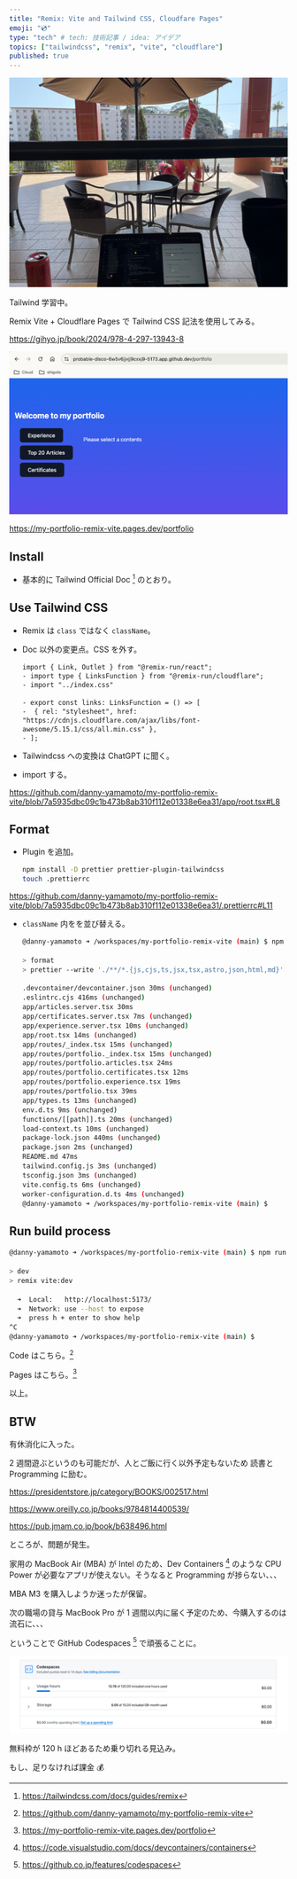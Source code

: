```yaml
---
title: "Remix: Vite and Tailwind CSS, Cloudfare Pages"
emoji: "💿"
type: "tech" # tech: 技術記事 / idea: アイデア
topics: ["tailwindcss", "remix", "vite", "cloudflare"]
published: true
---
```

![cafe](/images/c229320e0b3aa9-b.jpeg)

Tailwind 学習中。

Remix Vite + Cloudflare Pages で Tailwind CSS 記法を使用してみる。

https://gihyo.jp/book/2024/978-4-297-13943-8

![site](/images/c229320e0b3aa9-c.png)

https://my-portfolio-remix-vite.pages.dev/portfolio

## Install
- 基本的に Tailwind Official Doc [^2] のとおり。

## Use Tailwind CSS
- Remix は `class` ではなく `className`。
- Doc 以外の変更点。CSS を外す。
    ```diff: app/routes/portfolio.tsx
    import { Link, Outlet } from "@remix-run/react";
    - import type { LinksFunction } from "@remix-run/cloudflare";
    - import "../index.css"

    - export const links: LinksFunction = () => [
    -  { rel: "stylesheet", href: "https://cdnjs.cloudflare.com/ajax/libs/font-awesome/5.15.1/css/all.min.css" },
    - ];
    ```
- Tailwindcss への変換は ChatGPT に聞く。

- import する。

https://github.com/danny-yamamoto/my-portfolio-remix-vite/blob/7a5935dbc09c1b473b8ab310f112e01338e6ea31/app/root.tsx#L8

## Format
- Plugin を追加。
    ```bash
    npm install -D prettier prettier-plugin-tailwindcss
    touch .prettierrc
    ```

https://github.com/danny-yamamoto/my-portfolio-remix-vite/blob/7a5935dbc09c1b473b8ab310f112e01338e6ea31/.prettierrc#L11

- `className` 内をを並び替える。
    ```bash
    @danny-yamamoto ➜ /workspaces/my-portfolio-remix-vite (main) $ npm run format

    > format
    > prettier --write './**/*.{js,cjs,ts,jsx,tsx,astro,json,html,md}'

    .devcontainer/devcontainer.json 30ms (unchanged)
    .eslintrc.cjs 416ms (unchanged)
    app/articles.server.tsx 30ms
    app/certificates.server.tsx 7ms (unchanged)
    app/experience.server.tsx 10ms (unchanged)
    app/root.tsx 14ms (unchanged)
    app/routes/_index.tsx 15ms (unchanged)
    app/routes/portfolio._index.tsx 15ms (unchanged)
    app/routes/portfolio.articles.tsx 24ms
    app/routes/portfolio.certificates.tsx 12ms
    app/routes/portfolio.experience.tsx 19ms
    app/routes/portfolio.tsx 39ms
    app/types.ts 13ms (unchanged)
    env.d.ts 9ms (unchanged)
    functions/[[path]].ts 20ms (unchanged)
    load-context.ts 10ms (unchanged)
    package-lock.json 440ms (unchanged)
    package.json 2ms (unchanged)
    README.md 47ms
    tailwind.config.js 3ms (unchanged)
    tsconfig.json 3ms (unchanged)
    vite.config.ts 6ms (unchanged)
    worker-configuration.d.ts 4ms (unchanged)
    @danny-yamamoto ➜ /workspaces/my-portfolio-remix-vite (main) $ 
    ```

## Run build process
```bash
@danny-yamamoto ➜ /workspaces/my-portfolio-remix-vite (main) $ npm run dev

> dev
> remix vite:dev

  ➜  Local:   http://localhost:5173/
  ➜  Network: use --host to expose
  ➜  press h + enter to show help
^C
@danny-yamamoto ➜ /workspaces/my-portfolio-remix-vite (main) $ 
```

Code はこちら。[^4]

Pages はこちら。[^5]

以上。

## BTW
有休消化に入った。

2 週間遊ぶというのも可能だが、人とご飯に行く以外予定もないため 読書と Programming に励む。

https://presidentstore.jp/category/BOOKS/002517.html

https://www.oreilly.co.jp/books/9784814400539/

https://pub.jmam.co.jp/book/b638496.html

ところが、問題が発生。

家用の MacBook Air (MBA) が Intel のため、Dev Containers [^3] のような CPU Power が必要なアプリが使えない。そうなると Programming が捗らない、、、

MBA M3 を購入しようか迷ったが保留。

次の職場の貸与 MacBook Pro が 1 週間以内に届く予定のため、今購入するのは流石に、、、

ということで GitHub Codespaces [^1] で頑張ることに。

![github](/images/c229320e0b3aa9-a.png)

無料枠が 120 h ほどあるため乗り切れる見込み。

もし、足りなければ課金 💰

[^1]: https://github.co.jp/features/codespaces
[^2]: https://tailwindcss.com/docs/guides/remix
[^3]: https://code.visualstudio.com/docs/devcontainers/containers
[^4]: https://github.com/danny-yamamoto/my-portfolio-remix-vite
[^5]: https://my-portfolio-remix-vite.pages.dev/portfolio
